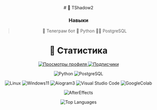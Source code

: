<div align="center">
  # 📂 TShadow2
  
  ### Навыки
  > 🤖 Телеграм бот
  > 🐍 Python
  > 🐘💉 PostgreSQL

  # 📶 Статистика
  
  <p align="center">
    <a href="https://github.com/TShadow2">
      <img src="https://komarev.com/ghpvc/?username=TShadow2&logo=github&style=for-the-badge&color=000000&abbreviated=true" alt="Просмотры профиля">
    </a>
    <a href="https://github.com/TShadow2?tab=followers">
      <img src="https://img.shields.io/github/followers/TShadow2?style=for-the-badge&logo=github&color=000000" alt="Подписчики">
    </a>
  </p>
  
  ![Python](https://img.shields.io/badge/-Python-090909?style=for-the-badge&logo=python&logoColor=3776AB)
  ![PostgreSQL](https://img.shields.io/badge/PostgreSQL-090909?style=for-the-badge&logo=postgresql&logoColor=white)
  
  ![Linux](https://img.shields.io/badge/-Linux-090909?style=for-the-badge&logo=linux&logoColor=FCC624)
  ![Windows11](https://img.shields.io/badge/-Windows_11-090909?style=for-the-badge&logo=windows&logoColor=0078D6)
  ![Aiogram3](https://img.shields.io/badge/-Aiogram3-090909?style=for-the-badge&logo=telegram&logoColor=26A5E4)
  ![Visual Studio Code](https://img.shields.io/badge/-Visual_Studio_Code-090909?style=for-the-badge&logo=visualstudiocode&logoColor=007ACC)
  ![GoogleColab](https://img.shields.io/badge/Colab-090909?style=for-the-badge&logo=googlecolab&color=090909)

  ![AfterEffects](https://img.shields.io/badge/Adobe_after_affects_2020-ED0035?style=for-the-badge&logo=Video&logoColor=393665)
  
  <img src="https://github-readme-stats.vercel.app/api/top-langs/?username=TShadow2&layout=compact&theme=dark&hide_border=true&bg_color=000000" alt="Top Languages">
</div>
